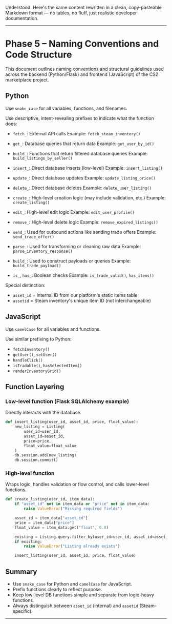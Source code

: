 Understood. Here's the same content rewritten in a clean, copy-pasteable Markdown format — no tables, no fluff, just realistic developer documentation.

---

# Phase 5 – Naming Conventions and Code Structure

This document outlines naming conventions and structural guidelines used across the backend (Python/Flask) and frontend (JavaScript) of the CS2 marketplace project.

## Python

Use `snake_case` for all variables, functions, and filenames.

Use descriptive, intent-revealing prefixes to indicate what the function does:

* `fetch_`: External API calls
  Example: `fetch_steam_inventory()`

* `get_`: Database queries that return data
  Example: `get_user_by_id()`

* `build_`: Functions that return filtered database queries
  Example: `build_listings_by_seller()`

* `insert_`: Direct database inserts (low-level)
  Example: `insert_listing()`

* `update_`: Direct database updates
  Example: `update_listing_price()`

* `delete_`: Direct database deletes
  Example: `delete_user_listing()`

* `create_`: High-level creation logic (may include validation, etc.)
  Example: `create_listing()`

* `edit_`: High-level edit logic
  Example: `edit_user_profile()`

* `remove_`: High-level delete logic
  Example: `remove_expired_listings()`

* `send_`: Used for outbound actions like sending trade offers
  Example: `send_trade_offer()`

* `parse_`: Used for transforming or cleaning raw data
  Example: `parse_inventory_response()`

* `build_`: Used to construct payloads or queries
  Example: `build_trade_payload()`

* `is_`, `has_`: Boolean checks
  Example: `is_trade_valid()`, `has_items()`

Special distinction:

* `asset_id` = internal ID from our platform's static items table
* `assetid` = Steam inventory's unique item ID (not interchangeable)

## JavaScript

Use `camelCase` for all variables and functions.

Use similar prefixing to Python:

* `fetchInventory()`
* `getUser()`, `setUser()`
* `handleClick()`
* `isTradable()`, `hasSelectedItem()`
* `renderInventoryGrid()`

## Function Layering

### Low-level function (Flask SQLAlchemy example)

Directly interacts with the database.

```python
def insert_listing(user_id, asset_id, price, float_value):
    new_listing = Listing(
        user_id=user_id,
        asset_id=asset_id,
        price=price,
        float_value=float_value
    )
    db.session.add(new_listing)
    db.session.commit()
```

### High-level function

Wraps logic, handles validation or flow control, and calls lower-level functions.

```python
def create_listing(user_id, item_data):
    if "asset_id" not in item_data or "price" not in item_data:
        raise ValueError("Missing required fields")

    asset_id = item_data["asset_id"]
    price = item_data["price"]
    float_value = item_data.get("float", 0.0)

    existing = Listing.query.filter_by(user_id=user_id, asset_id=asset_id).first()
    if existing:
        raise ValueError("Listing already exists")

    insert_listing(user_id, asset_id, price, float_value)
```

## Summary

* Use `snake_case` for Python and `camelCase` for JavaScript.
* Prefix functions clearly to reflect purpose.
* Keep low-level DB functions simple and separate from logic-heavy functions.
* Always distinguish between `asset_id` (internal) and `assetid` (Steam-specific).

---